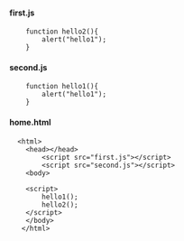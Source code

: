 #### first.js

        function hello2(){
            alert("hello1");
        }

#### second.js

        function hello1(){
            alert("hello1");
        }

#### home.html

      <html>
        <head></head>
            <script src="first.js"></script>
            <script src="second.js"></script>
        <body>

        <script>
            hello1();
            hello2();    
        </script>    
        </body>
       </html>

